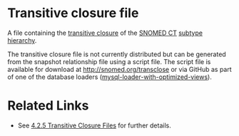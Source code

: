 # Transitive closure file

A file containing the [transitive closure](https://confluence.ihtsdotools.org/display/DOCGLOSS/transitive+closure "Glossary link: transitive closure") of the [SNOMED CT](https://confluence.ihtsdotools.org/display/DOCGLOSS/SNOMED+CT "Glossary link: SNOMED CT") [subtype hierarchy](https://confluence.ihtsdotools.org/display/DOCGLOSS/subtype+hierarchy "Glossary link: subtype hierarchy"). 

The transitive closure file is not currently distributed but can be generated from the snapshot relationship file using a script file. The script file is available for download at <http://snomed.org/transclose> or via GitHub as part of one of the database loaders ([mysql-loader-with-optimized-views](https://github.com/IHTSDO/snomed-database-loader/tree/master/mysql-loader-with-optimized-views)). 

# Related Links

  * See [4.2.5 Transitive Closure Files](4.2.5-Transitive-Closure-Files_28739343.html) for further details. 

